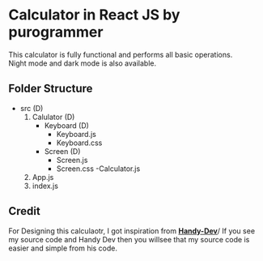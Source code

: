 # Calculator in React JS by purogrammer

This calculator is fully functional and performs all basic operations.\
Night mode and dark mode is also available.

## Folder Structure

- src (D)
    1. Calulator (D)
        - Keyboard (D)
            - Keyboard.js
            - Keyboard.css
        - Screen (D)
            - Screen.js
            - Screen.css
        -Calculator.js
    2. App.js
    3. index.js


## Credit
For Designing this calculaotr, I got inspiration from **[Handy-Dev](https://www.youtube.com/watch?v=9HJc0UzFtwE)**/
If you see my source code and Handy Dev then you willsee that my source code is easier and simple from his code. 